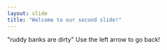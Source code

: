 ```yaml
---
layout: slide
title: "Welcome to our second slide!"
---
```

"ruddy banks are dirty"
Use the left arrow to go back!
